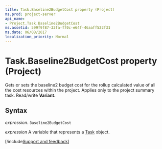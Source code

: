 ```yaml
---
title: Task.Baseline2BudgetCost property (Project)
ms.prod: project-server
api_name:
- Project.Task.Baseline2BudgetCost
ms.assetid: 599f9f87-33fa-f70c-e64f-46aaff522f31
ms.date: 06/08/2017
localization_priority: Normal
---
```



# Task.Baseline2BudgetCost property (Project)

Gets or sets the baseline2 budget cost for the rollup calculated value of all the cost resources within the project. Applies only to the project summary task. Read/write  **Variant**.


## Syntax

_expression_. `Baseline2BudgetCost`

_expression_ A variable that represents a [Task](./Project.Task.md) object.

[!include[Support and feedback](~/includes/feedback-boilerplate.md)]